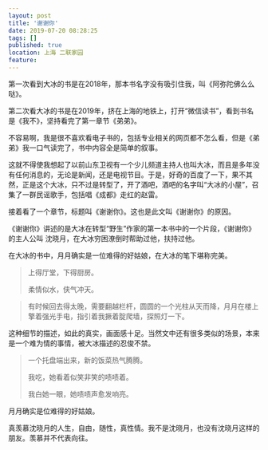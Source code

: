 ```yaml
---
layout: post
title: '谢谢你'
date: 2019-07-20 08:28:25
tags: []
published: true
location: 上海 二联家园
feature: 
---
```

第一次看到大冰的书是在2018年，那本书名字没有吸引住我，叫《阿弥陀佛么么哒》。

第二次看大冰的书是在2019年，挤在上海的地铁上，打开“微信读书”，看到书名是《我不》，坚持看完了第一章节《弟弟》。

不容易啊，我是很不喜欢看电子书的，包括专业相关的网页都不怎么看，但是《弟弟》我一口气读完了，书中内容全是简单的叙事。

这就不得使我想起了以前山东卫视有一个少儿频道主持人也叫大冰，而且是多年没有任何消息的，无论是新闻，还是电视节目。于是，好奇的百度了一下，果不其然，正是这个大冰，只不过是转型了，开了酒吧，酒吧的名字叫“大冰的小屋”，召集了一群民谣歌手，包括唱《成都》走红的赵雷。

接着看了一个章节，标题叫《谢谢你》。这也是此文叫《谢谢你》的原因。

《谢谢你》讲述的是大冰在转型“野生”作家的第一本书中的一个片段，《谢谢你》的主人公叫 沈晓月，在大冰穷困潦倒时帮助过他，扶持过他。

在大冰的书中，月月确实是一位难得的好姑娘，在大冰的笔下堪称完美。
>
>  上得厅堂，下得厨房。
>  
>  柔情似水，侠气冲天。
>
	 
> 有时候回去得太晚，需要翻越栏杆，圆圆的一个光柱从天而降，月月在楼上擎着强光手电，指引着我撅着腚爬墙，探照灯一下。
 
这种细节的描述，如此的真实，画面感十足。当然文中还有很多类似的场景，本来是一个难为情的事情，被大冰描述的忍俊不禁。
 > 一个托盘端出来，新的饭菜热气腾腾。
 > 
 > 我吃，她看着似笑非笑的啧啧着。
 > 
 > 我白她一眼，她啧啧声愈发响亮。
 > 



月月确实是位难得的好姑娘。

真羡慕沈晓月的人生，自由，随性，真性情。我不是沈晓月，也没有沈晓月这样的朋友。羡慕并不代表向往。